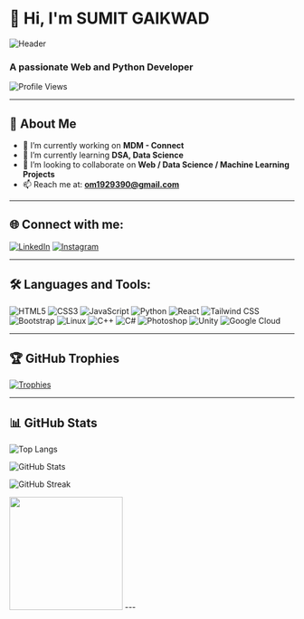 # 👋 Hi, I'm SUMIT GAIKWAD

![Header]([https://i.imgur.com/abcde123.png](https://instagram.fpnq13-6.fna.fbcdn.net/v/t51.2885-19/522707646_18054922511599336_5832946159047711343_n.jpg?stp=dst-jpg_s150x150_tt6&efg=eyJ2ZW5jb2RlX3RhZyI6InByb2ZpbGVfcGljLmRqYW5nby4xMDgwLmMyIn0&_nc_ht=instagram.fpnq13-6.fna.fbcdn.net&_nc_cat=104&_nc_oc=Q6cZ2QEOXKI9rKFyGI1lZzaQqH3SuKhTNg2zqAwNShwonSRpQAAHOLg2r0llvkfh-85-AYPZkmy01422zIWh3KhYT7q9&_nc_ohc=9SGwhNgEpa0Q7kNvwES7R4j&_nc_gid=iQTCrpwreyw9Dxoo78oUcQ&edm=ACE-g0gBAAAA&ccb=7-5&oh=00_AfeyLtDE2rfzvhu7_6R0SyhIHqJy82Rw56z8VB0Pjmz5QQ&oe=68E60E42&_nc_sid=b15361))

### A passionate Web and Python Developer

![Profile Views](https://komarev.com/ghpvc/?username=SUMITGAIKWAD90&label=Profile%20views&color=0e75b6&style=flat)

---

## 🧠 About Me

- 🔭 I’m currently working on **MDM - Connect** 
- 🌱 I’m currently learning **DSA, Data Science**
- 👯 I’m looking to collaborate on **Web / Data Science / Machine Learning Projects**
- 📫 Reach me at: **om1929390@gmail.com**

---

## 🌐 Connect with me:

[![LinkedIn](https://img.shields.io/badge/LinkedIn-Connect-blue?logo=linkedin)](https://www.linkedin.com/in/sumitgaikwad09/)
[![Instagram](https://img.shields.io/badge/Instagram-Follow-red?logo=instagram)](https://www.instagram.com/itz__sumiit09)

---

## 🛠️ Languages and Tools:

![HTML5](https://img.shields.io/badge/HTML5-E34F26?logo=html5&logoColor=white&style=flat-square)
![CSS3](https://img.shields.io/badge/CSS3-1572B6?logo=css3&logoColor=white&style=flat-square)
![JavaScript](https://img.shields.io/badge/JavaScript-F7DF1E?logo=javascript&logoColor=black&style=flat-square)
![Python](https://img.shields.io/badge/Python-3776AB?logo=python&logoColor=white&style=flat-square)
![React](https://img.shields.io/badge/React-20232A?logo=react&logoColor=61DAFB&style=flat-square)
![Tailwind CSS](https://img.shields.io/badge/TailwindCSS-38B2AC?logo=tailwind-css&logoColor=white&style=flat-square)
![Bootstrap](https://img.shields.io/badge/Bootstrap-563D7C?logo=bootstrap&logoColor=white&style=flat-square)
![Linux](https://img.shields.io/badge/Linux-FCC624?logo=linux&logoColor=black&style=flat-square)
![C++](https://img.shields.io/badge/C++-00599C?logo=c%2B%2B&logoColor=white&style=flat-square)
![C#](https://img.shields.io/badge/C%23-239120?logo=c-sharp&logoColor=white&style=flat-square)
![Photoshop](https://img.shields.io/badge/Adobe%20Photoshop-31A8FF?logo=adobe-photoshop&logoColor=white&style=flat-square)
![Unity](https://img.shields.io/badge/Unity-100000?logo=unity&logoColor=white&style=flat-square)
![Google Cloud](https://img.shields.io/badge/Google%20Cloud-4285F4?logo=google-cloud&logoColor=white&style=flat-square)

---

## 🏆 GitHub Trophies

[![Trophies](https://github-profile-trophy.vercel.app/?username=SUMITGAIKWAD90&theme=darkhub&margin-w=15)](https://github.com/ryo-ma/github-profile-trophy)

---

## 📊 GitHub Stats

![Top Langs](https://github-readme-stats.vercel.app/api/top-langs?username=SUMITGAIKWAD90&show_icons=true&locale=en&layout=compact)

![GitHub Stats](https://github-readme-stats.vercel.app/api?username=SUMITGAIKWAD90&show_icons=true&locale=en&theme=dark)

![GitHub Streak](https://github-readme-streak-stats.herokuapp.com/?user=SUMITGAIKWAD90&theme=dark)

<img src="https://media.giphy.com/media/13HgwGsXF0aiGY/giphy.gif" width="200"/>
---
